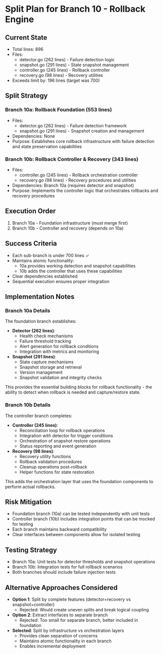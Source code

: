 # Split Plan for Branch 10 - Rollback Engine

## Current State
- Total lines: 896
- Files:
  - detector.go (262 lines) - Failure detection logic
  - snapshot.go (291 lines) - State snapshot management
  - controller.go (245 lines) - Rollback controller
  - recovery.go (98 lines) - Recovery utilities
- Exceeds limit by: 196 lines (target was 700)

## Split Strategy

### Branch 10a: Rollback Foundation (553 lines)
- Files:
  - detector.go (262 lines) - Failure detection framework
  - snapshot.go (291 lines) - Snapshot creation and management
- Dependencies: None
- Purpose: Establishes core rollback infrastructure with failure detection and state preservation capabilities

### Branch 10b: Rollback Controller & Recovery (343 lines)
- Files:
  - controller.go (245 lines) - Rollback orchestration controller
  - recovery.go (98 lines) - Recovery procedures and utilities
- Dependencies: Branch 10a (requires detector and snapshot)
- Purpose: Implements the controller logic that orchestrates rollbacks and recovery procedures

## Execution Order
1. Branch 10a - Foundation infrastructure (must merge first)
2. Branch 10b - Controller and recovery (depends on 10a)

## Success Criteria
- Each sub-branch is under 700 lines ✓
- Maintains atomic functionality:
  - 10a provides working detection and snapshot capabilities
  - 10b adds the controller that uses these capabilities
- Clear dependencies established
- Sequential execution ensures proper integration

## Implementation Notes

### Branch 10a Details
The foundation branch establishes:
- **Detector (262 lines)**:
  - Health check mechanisms
  - Failure threshold tracking
  - Alert generation for rollback conditions
  - Integration with metrics and monitoring
- **Snapshot (291 lines)**:
  - State capture mechanisms
  - Snapshot storage and retrieval
  - Version management
  - Snapshot validation and integrity checks

This provides the essential building blocks for rollback functionality - the ability to detect when rollback is needed and capture/restore state.

### Branch 10b Details
The controller branch completes:
- **Controller (245 lines)**:
  - Reconciliation loop for rollback operations
  - Integration with detector for trigger conditions
  - Orchestration of snapshot restore operations
  - Status reporting and event generation
- **Recovery (98 lines)**:
  - Recovery utility functions
  - Rollback validation procedures
  - Cleanup operations post-rollback
  - Helper functions for state restoration

This adds the orchestration layer that uses the foundation components to perform actual rollbacks.

## Risk Mitigation
- Foundation branch (10a) can be tested independently with unit tests
- Controller branch (10b) includes integration points that can be mocked for testing
- Each branch maintains backward compatibility
- Clear interfaces between components allow for isolated testing

## Testing Strategy
- Branch 10a: Unit tests for detector thresholds and snapshot operations
- Branch 10b: Integration tests for full rollback scenarios
- Both branches should include failure injection tests

## Alternative Approaches Considered
- **Option 1**: Split by complete features (detector+recovery vs snapshot+controller)
  - Rejected: Would create uneven splits and break logical coupling
- **Option 2**: Extract interfaces to separate branch
  - Rejected: Too small for separate branch, better included in foundation
- **Selected**: Split by infrastructure vs orchestration layers
  - Provides clean separation of concerns
  - Maintains atomic functionality in each branch
  - Enables incremental deployment